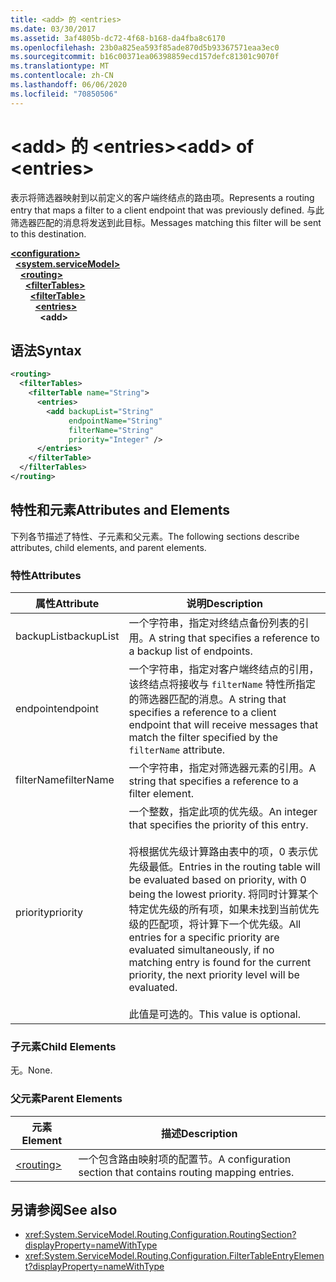 ```yaml
---
title: <add> 的 <entries>
ms.date: 03/30/2017
ms.assetid: 3af4805b-dc72-4f68-b168-da4fba8c6170
ms.openlocfilehash: 23b0a825ea593f85ade870d5b93367571eaa3ec0
ms.sourcegitcommit: b16c00371ea06398859ecd157defc81301c9070f
ms.translationtype: MT
ms.contentlocale: zh-CN
ms.lasthandoff: 06/06/2020
ms.locfileid: "70850506"
---
```

# <a name="add-of-entries"></a><span data-ttu-id="cc3c8-102">\<add> 的 \<entries></span><span class="sxs-lookup"><span data-stu-id="cc3c8-102">\<add> of \<entries></span></span>
<span data-ttu-id="cc3c8-103">表示将筛选器映射到以前定义的客户端终结点的路由项。</span><span class="sxs-lookup"><span data-stu-id="cc3c8-103">Represents a routing entry that maps a filter to a client endpoint that was previously defined.</span></span> <span data-ttu-id="cc3c8-104">与此筛选器匹配的消息将发送到此目标。</span><span class="sxs-lookup"><span data-stu-id="cc3c8-104">Messages matching this filter will be sent to this destination.</span></span>  
  
[**\<configuration>**](../configuration-element.md)\
&nbsp;&nbsp;[**\<system.serviceModel>**](system-servicemodel.md)\
&nbsp;&nbsp;&nbsp;&nbsp;[**\<routing>**](routing.md)\
&nbsp;&nbsp;&nbsp;&nbsp;&nbsp;&nbsp;[**\<filterTables>**](filtertables.md)\
&nbsp;&nbsp;&nbsp;&nbsp;&nbsp;&nbsp;&nbsp;&nbsp;[**\<filterTable>**](filtertable.md)\
&nbsp;&nbsp;&nbsp;&nbsp;&nbsp;&nbsp;&nbsp;&nbsp;&nbsp;&nbsp;[**\<entries>**](entries.md)\
&nbsp;&nbsp;&nbsp;&nbsp;&nbsp;&nbsp;&nbsp;&nbsp;&nbsp;&nbsp;&nbsp;&nbsp;**\<add>**  
  
## <a name="syntax"></a><span data-ttu-id="cc3c8-105">语法</span><span class="sxs-lookup"><span data-stu-id="cc3c8-105">Syntax</span></span>  
  
```xml  
<routing>
  <filterTables>
    <filterTable name="String">
      <entries>
        <add backupList="String"
             endpointName="String"
             filterName="String"
             priority="Integer" />
      </entries>
    </filterTable>
  </filterTables>
</routing>
```  
  
## <a name="attributes-and-elements"></a><span data-ttu-id="cc3c8-106">特性和元素</span><span class="sxs-lookup"><span data-stu-id="cc3c8-106">Attributes and Elements</span></span>  
 <span data-ttu-id="cc3c8-107">下列各节描述了特性、子元素和父元素。</span><span class="sxs-lookup"><span data-stu-id="cc3c8-107">The following sections describe attributes, child elements, and parent elements.</span></span>  
  
### <a name="attributes"></a><span data-ttu-id="cc3c8-108">特性</span><span class="sxs-lookup"><span data-stu-id="cc3c8-108">Attributes</span></span>  
  
|<span data-ttu-id="cc3c8-109">属性</span><span class="sxs-lookup"><span data-stu-id="cc3c8-109">Attribute</span></span>|<span data-ttu-id="cc3c8-110">说明</span><span class="sxs-lookup"><span data-stu-id="cc3c8-110">Description</span></span>|  
|---------------|-----------------|  
|<span data-ttu-id="cc3c8-111">backupList</span><span class="sxs-lookup"><span data-stu-id="cc3c8-111">backupList</span></span>|<span data-ttu-id="cc3c8-112">一个字符串，指定对终结点备份列表的引用。</span><span class="sxs-lookup"><span data-stu-id="cc3c8-112">A string that specifies a reference to a backup list of endpoints.</span></span>|  
|<span data-ttu-id="cc3c8-113">endpoint</span><span class="sxs-lookup"><span data-stu-id="cc3c8-113">endpoint</span></span>|<span data-ttu-id="cc3c8-114">一个字符串，指定对客户端终结点的引用，该终结点将接收与 `filterName` 特性所指定的筛选器匹配的消息。</span><span class="sxs-lookup"><span data-stu-id="cc3c8-114">A string that specifies a reference to a client endpoint that will receive messages that match the filter specified by the `filterName` attribute.</span></span>|  
|<span data-ttu-id="cc3c8-115">filterName</span><span class="sxs-lookup"><span data-stu-id="cc3c8-115">filterName</span></span>|<span data-ttu-id="cc3c8-116">一个字符串，指定对筛选器元素的引用。</span><span class="sxs-lookup"><span data-stu-id="cc3c8-116">A string that specifies a reference to a filter element.</span></span>|  
|<span data-ttu-id="cc3c8-117">priority</span><span class="sxs-lookup"><span data-stu-id="cc3c8-117">priority</span></span>|<span data-ttu-id="cc3c8-118">一个整数，指定此项的优先级。</span><span class="sxs-lookup"><span data-stu-id="cc3c8-118">An integer that specifies the priority of this entry.</span></span><br /><br /> <span data-ttu-id="cc3c8-119">将根据优先级计算路由表中的项，0 表示优先级最低。</span><span class="sxs-lookup"><span data-stu-id="cc3c8-119">Entries in the routing table will be evaluated based on priority, with 0 being the lowest priority.</span></span> <span data-ttu-id="cc3c8-120">将同时计算某个特定优先级的所有项，如果未找到当前优先级的匹配项，将计算下一个优先级。</span><span class="sxs-lookup"><span data-stu-id="cc3c8-120">All entries for a specific priority are evaluated simultaneously, if no matching entry is found for the current priority, the next priority level will be evaluated.</span></span><br /><br /> <span data-ttu-id="cc3c8-121">此值是可选的。</span><span class="sxs-lookup"><span data-stu-id="cc3c8-121">This value is optional.</span></span>|  
  
### <a name="child-elements"></a><span data-ttu-id="cc3c8-122">子元素</span><span class="sxs-lookup"><span data-stu-id="cc3c8-122">Child Elements</span></span>  
 <span data-ttu-id="cc3c8-123">无。</span><span class="sxs-lookup"><span data-stu-id="cc3c8-123">None.</span></span>  
  
### <a name="parent-elements"></a><span data-ttu-id="cc3c8-124">父元素</span><span class="sxs-lookup"><span data-stu-id="cc3c8-124">Parent Elements</span></span>  
  
|<span data-ttu-id="cc3c8-125">元素</span><span class="sxs-lookup"><span data-stu-id="cc3c8-125">Element</span></span>|<span data-ttu-id="cc3c8-126">描述</span><span class="sxs-lookup"><span data-stu-id="cc3c8-126">Description</span></span>|  
|-------------|-----------------|  
|[\<routing>](routing.md)|<span data-ttu-id="cc3c8-127">一个包含路由映射项的配置节。</span><span class="sxs-lookup"><span data-stu-id="cc3c8-127">A configuration section that contains routing mapping entries.</span></span>|  
  
## <a name="see-also"></a><span data-ttu-id="cc3c8-128">另请参阅</span><span class="sxs-lookup"><span data-stu-id="cc3c8-128">See also</span></span>

- <xref:System.ServiceModel.Routing.Configuration.RoutingSection?displayProperty=nameWithType>
- <xref:System.ServiceModel.Routing.Configuration.FilterTableEntryElement?displayProperty=nameWithType>
